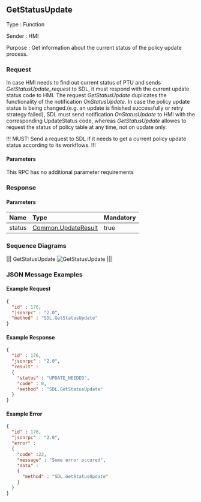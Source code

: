 ## GetStatusUpdate

Type
: Function

Sender
: HMI

Purpose
: Get information about the current status of the policy update process.

### Request

In case HMI needs to find out current status of PTU and sends _GetStatusUpdate_request_ to SDL, it must respond with the current update status code to HMI.
The request _GetStatusUpdate_ duplicates the functionality of the notification _OnStatusUpdate_. In case the policy update status is being changed.(e.g. an update is finished successfully or retry strategy failed), SDL must send notification _OnStatusUpdate_ to HMI with the corresponding UpdateStatus code, whereas _GetStatusUpdate_ allowes to request the status of policy table at any time, not on update only.

!!! MUST:
Send a request to SDL if it needs to get a current policy update status according to its workflows.
!!!

#### Parameters

This RPC has no additional parameter requirements

### Response

#### Parameters

|Name|Type|Mandatory|
|:---|:---|:--------|
|status|[Common.UpdateResult](../../common/enums/#updateresult)|true|

### Sequence Diagrams

|||
GetStatusUpdate
![GetStatusUpdate](./assets/GetStatusUpdate.jpg)
|||

### JSON Message Examples

#### Example Request

```json
{
  "id" : 176,
  "jsonrpc" : "2.0",
  "method" : "SDL.GetStatusUpdate"
}
```

#### Example Response

```json
{
  "id" : 176,
  "jsonrpc" : "2.0",
  "result" :
  {
    "status" : "UPDATE_NEEDED",
    "code" : 0,
    "method" : "SDL.GetStatusUpdate"
  }
}
```

#### Example Error

```json
{
  "id" : 176,
  "jsonrpc" : "2.0",
  "error" :
  {
    "code" :22,
    "message" : "Some error occured",
    "data" :
    {
      "method" : "SDL.GetStatusUpdate"
    }
  }
}
```

